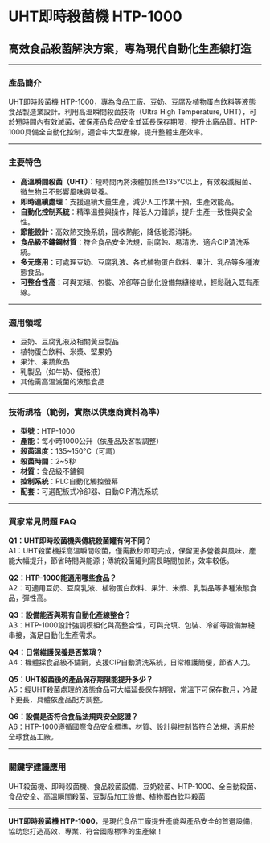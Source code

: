 # UHT即時殺菌機 HTP-1000

## 高效食品殺菌解決方案，專為現代自動化生產線打造

---

### 產品簡介

UHT即時殺菌機 HTP-1000，專為食品工廠、豆奶、豆腐及植物蛋白飲料等液態食品製造業設計。利用高溫瞬間殺菌技術（Ultra High Temperature, UHT），可於短時間內有效滅菌，確保產品食品安全並延長保存期限，提升出廠品質。HTP-1000具備全自動化控制，適合中大型產線，提升整體生產效率。

---

### 主要特色

- **高溫瞬間殺菌（UHT）**：短時間內將液體加熱至135°C以上，有效殺滅細菌、微生物且不影響風味與營養。
- **即時連續處理**：支援連續大量生產，減少人工作業干預，生產效能高。
- **自動化控制系統**：精準溫控與操作，降低人力錯誤，提升生產一致性與安全性。
- **節能設計**：高效熱交換系統，回收熱能，降低能源消耗。
- **食品級不鏽鋼材質**：符合食品安全法規，耐腐蝕、易清洗、適合CIP清洗系統。
- **多元應用**：可處理豆奶、豆腐乳液、各式植物蛋白飲料、果汁、乳品等多種液態食品。
- **可整合性高**：可與充填、包裝、冷卻等自動化設備無縫接軌，輕鬆融入既有產線。

---

### 適用領域

- 豆奶、豆腐乳液及相關黃豆製品
- 植物蛋白飲料、米漿、堅果奶
- 果汁、果蔬飲品
- 乳製品（如牛奶、優格液）
- 其他需高溫滅菌的液態食品

---

### 技術規格（範例，實際以供應商資料為準）

- **型號**：HTP-1000
- **產能**：每小時1000公升（依產品及客製調整）
- **殺菌溫度**：135~150°C（可調）
- **殺菌時間**：2~5秒
- **材質**：食品級不鏽鋼
- **控制系統**：PLC自動化觸控螢幕
- **配套**：可選配板式冷卻器、自動CIP清洗系統

---

### 買家常見問題 FAQ

**Q1：UHT即時殺菌機與傳統殺菌罐有何不同？**  
A1：UHT殺菌機採高溫瞬間殺菌，僅需數秒即可完成，保留更多營養與風味，產能大幅提升，節省時間與能源；傳統殺菌罐則需長時間加熱，效率較低。

**Q2：HTP-1000能適用哪些食品？**  
A2：可適用豆奶、豆腐乳液、植物蛋白飲料、果汁、米漿、乳製品等多種液態食品，彈性高。

**Q3：設備能否與現有自動化產線整合？**  
A3：HTP-1000設計強調模組化與高整合性，可與充填、包裝、冷卻等設備無縫串接，滿足自動化生產需求。

**Q4：日常維護保養是否繁瑣？**  
A4：機體採食品級不鏽鋼，支援CIP自動清洗系統，日常維護簡便，節省人力。

**Q5：UHT殺菌後的產品保存期限能提升多少？**  
A5：經UHT殺菌處理的液態食品可大幅延長保存期限，常溫下可保存數月，冷藏下更長，具體依產品配方調整。

**Q6：設備是否符合食品法規與安全認證？**  
A6：HTP-1000遵循國際食品安全標準，材質、設計與控制皆符合法規，適用於全球食品工廠。

---

### 關鍵字建議應用

UHT殺菌機、即時殺菌機、食品殺菌設備、豆奶殺菌、HTP-1000、全自動殺菌、食品安全、高溫瞬間殺菌、豆製品加工設備、植物蛋白飲料殺菌

---

**UHT即時殺菌機 HTP-1000**，是現代食品工廠提升產能與產品安全的首選設備，協助您打造高效、專業、符合國際標準的生產線！
